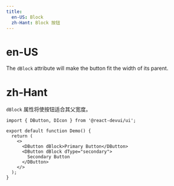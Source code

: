 ```yaml
---
title:
  en-US: Block
  zh-Hant: Block 按钮
---
```


# en-US

The `dBlock` attribute will make the button fit the width of its parent.

# zh-Hant

`dBlock` 属性将使按钮适合其父宽度。

```tsx
import { DButton, DIcon } from '@react-devui/ui';

export default function Demo() {
  return (
    <>
      <DButton dBlock>Primary Button</DButton>
      <DButton dBlock dType="secondary">
        Secondary Button
      </DButton>
    </>
  );
}
```
